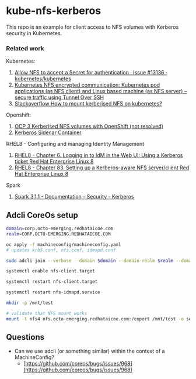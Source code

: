 # kube-nfs-kerberos

This repo is an example for client access to NFS volumes with Kerberos security in Kubernetes.

### Related work

Kubernetes:
1. [Allow NFS to accept a Secret for authentication · Issue #13136 · kubernetes/kubernetes](https://github.com/kubernetes/kubernetes/issues/13136)
1. [Kubernetes NFS encrypted communication: Kubernetes pod applications (as NFS client) and Linux based machine (as NFS server) – secure traffic using Tunnel Over SSH](http://www.zerogbram.com/2019/10/kubernetes-nfs-encrypted-communication.html)
1. [Stackoverflow How to mount kerberised NFS on kubernetes?](https://stackoverflow.com/questions/64574328/how-to-mount-kerberised-nfs-on-kubernetes)

Openshift:
1. [OCP 3 Kerberised NFS volumes with OpenShift (not resolved)](https://access.redhat.com/solutions/3255971)
1. [Kerberos Sidecar Container](https://www.openshift.com/blog/kerberos-sidecar-container)

RHEL8 - Configuring and managing Identity Management
1. [RHEL8 - Chapter 6. Logging in to IdM in the Web UI: Using a Kerberos ticket Red Hat Enterprise Linux 8](https://access.redhat.com/documentation/en-us/red_hat_enterprise_linux/8/html/configuring_and_managing_identity_management/logging-in-to-ipa-in-the-web-ui-using-a-kerberos-ticket_configuring-and-managing-idm)
1. [RHEL8 - Chapter 83. Setting up a Kerberos-aware NFS server/client Red Hat Enterprise Linux 8](https://access.redhat.com/documentation/en-us/red_hat_enterprise_linux/8/html/configuring_and_managing_identity_management/using-automount_configuring-and-managing-idm)

Spark
1. [Spark 3.1.1 - Documentation - Security - Kerberos](https://spark.apache.org/docs/latest/security.html#kerberos)

## Adcli CoreOs setup

```bash
domain=corp.octo-emerging.redhataicoe.com
realm=CORP.OCTO-EMERGING.REDHATAICOE.COM

oc apply -f machineconfig/machineconfig.yaml
# updates krb5.conf, nfs.conf, idmapd.conf

sudo adcli join --verbose --domain $domain --domain-realm $realm --domain-controller $domain --login-type user --login-user Admin

systemctl enable nfs-client.target

systemctl restart nfs-client.target

systemctl restart nfs-idmapd.service

mkdir -p /mnt/test

# validate that NFS mount works
mount -t nfs4 nfs.octo-emerging.redhataicoe.com:/export /mnt/test -o sec=krb5,rw
```

## Questions

- Can we use adcli (or something similar) within the context of a MachineConfig?
  - [https://github.com/coreos/bugs/issues/968](https://github.com/coreos/bugs/issues/968)
